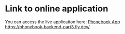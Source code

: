 # Link to online application
You can access the live application here: [Phonebook App](https://phonebook-backend-part3.fly.dev/)
https://phonebook-backend-part3.fly.dev/
